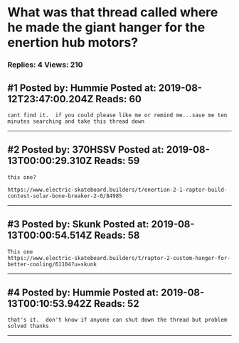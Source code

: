 # What was that thread called where he made the giant hanger for the enertion hub motors?

### Replies: 4 Views: 210

## \#1 Posted by: Hummie Posted at: 2019-08-12T23:47:00.204Z Reads: 60

```
cant find it.  if you could please like me or remind me...save me ten minutes searching and take this thread down
```

---
## \#2 Posted by: 370HSSV Posted at: 2019-08-13T00:00:29.310Z Reads: 59

```
this one?

https://www.electric-skateboard.builders/t/enertion-2-1-raptor-build-contest-solar-bone-breaker-2-0/84985
```

---
## \#3 Posted by: Skunk Posted at: 2019-08-13T00:00:54.514Z Reads: 58

```
This one
https://www.electric-skateboard.builders/t/raptor-2-custom-hanger-for-better-cooling/61104?u=skunk
```

---
## \#4 Posted by: Hummie Posted at: 2019-08-13T00:10:53.942Z Reads: 52

```
that's it.  don't know if anyone can shut down the thread but problem solved thanks
```

---
